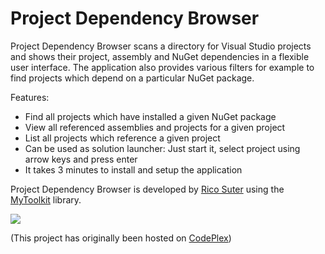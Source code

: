 # Project Dependency Browser 

Project Dependency Browser scans a directory for Visual Studio projects and shows their project, assembly and NuGet dependencies in a flexible user interface. The application also provides various filters for example to find projects which depend on a particular NuGet package.

Features: 

- Find all projects which have installed a given NuGet package
- View all referenced assemblies and projects for a given project
- List all projects which reference a given project
- Can be used as solution launcher: Just start it, select project using arrow keys and press enter
- It takes 3 minutes to install and setup the application

Project Dependency Browser is developed by [Rico Suter](http://rsuter.com) using the [MyToolkit](http://https://github.com/MyToolkit/Core) library. 

![](http://rsuter.com/Projects/ProjectDependencyBrowser/Screenshot01.png)

(This project has originally been hosted on [CodePlex](http://projectdependencybrowser.codeplex.com))

